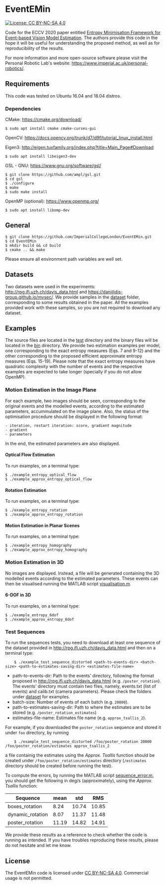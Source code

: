 # EventEMin
[![License: CC BY-NC-SA 4.0](https://img.shields.io/badge/License-CC%20BY--NC--SA%204.0-lightgrey.svg?style=flat-square)](https://creativecommons.org/licenses/by-nc-sa/4.0/)

Code for the ECCV 2020 paper entitled [Entropy Minimisation Framework for Event-based Vision Model Estimation](http://www.ecva.net/papers/eccv_2020/papers_ECCV/papers/123500154.pdf).
The authors provide this code in the hope it will be useful for understanding the proposed method, as well as for reproducibility of the results.

For more information and more open-source software please visit the Personal Robotic Lab's website: <https://www.imperial.ac.uk/personal-robotics/>.

## Requirements
This code was tested on Ubuntu 16.04 and 18.04 distros.

### Dependencies
CMake: <https://cmake.org/download/>

	$ sudo apt install cmake cmake-curses-gui

OpenCV: <https://docs.opencv.org/trunk/d7/d9f/tutorial_linux_install.html>

Eigen3: <http://eigen.tuxfamily.org/index.php?title=Main_Page#Download>

	$ sudo apt install libeigen3-dev

GSL - GNU: <https://www.gnu.org/software/gsl/>

	$ git clone https://github.com/ampl/gsl.git
	$ cd gsl
	$ ./configure
	$ make
	$ sudo make install

OpenMP (optional): <https://www.openmp.org/>

	$ sudo apt install libomp-dev

## General

	$ git clone https://github.com/ImperialCollegeLondon/EventEMin.git
	$ cd EventEMin
	$ mkdir build && cd build
	$ cmake .. && make

Please ensure all environment path variables are well set.

## Datasets
Two datasets were used in the experiments: <http://rpg.ifi.uzh.ch/davis_data.html> and <https://daniilidis-group.github.io/mvsec/>.
We provide samples in the [dataset](./dataset) folder, corresponding to some results obtained in the paper.
All the examples provided work with these samples, so you are not required to download any dataset.

## Examples
The source files are located in the [test](./test) directory and the binary files will be located in the [bin](./bin) directory.
We provide two estimation examples per model, one corresponding to the exact entropy measures (Eqs. 7 and 9-12) and the other corresponding to the proposed efficient approximate entropy measures (Eqs. 15-19).
Please note that the exact entropy measures have quadratic complexity with the number of events and the respective examples are expected to take longer (specially if you do not allow OpenMP).

### Motion Estimation in the Image Plane
For each example, two images should be seen, corresponding to the original events and the modelled events, according to the estimated parameters, accummulated on the image plane.
Also, the status of the optimisation procedure should be displayed in the following format:

	- iteration, restart iteration: score, gradient magnitude
	- gradient
	- parameters

In the end, the estimated parameters are also displayed.

#### Optical Flow Estimation
To run examples, on a terminal type:

	$ ./example_entropy_optical_flow
	$ ./example_approx_entropy_optical_flow

#### Rotation Estimation
To run examples, on a terminal type:

	$ ./example_entropy_rotation
	$ ./example_approx_entropy_rotation

#### Motion Estimation in Planar Scenes
To run examples, on a terminal type:

	$ ./example_entropy_homography
	$ ./example_approx_entropy_homography

### Motion Estimation in 3D
No images are displayed.
Instead, a file will be generated containing the 3D modelled events according to the estimated parameters.
These events can then be visualised running the MATLAB script [visualisation.m](./dataset/indoor_flying1/visualisation.m).

#### 6-DOF in 3D
To run examples, on a terminal type:

	$ ./example_entropy_6dof
	$ ./example_approx_entropy_6dof

### Test Sequences
To run the sequences tests, you need to download at least one sequence of the dataset provided in <http://rpg.ifi.uzh.ch/davis_data.html> and then on a terminal type:

        $ ./example_test_sequence_distorted <path-to-events-dir> <batch-size> <path-to-estimates-saving-dir> <estimates-file-name>

- path-to-events-dir:
Path to the events' directory, following the format proposed in <http://rpg.ifi.uzh.ch/davis_data.html> (e.g. `/poster_rotation`).
The events' directory must contain two files, namely, events.txt (list of events) and calib.txt (camera parameters).
Please check the folders under [dataset](./dataset) for examples.
- batch-size:
Number of events of each batch (e.g. `20000`).
- path-to-estimates-saving-dir:
Path to where the estimates are to be stored (e.g. `/poster_rotation_estimates`)
- estimates-file-name:
Estimates file name (e.g. `approx_tsallis_2`).

For example, if you downloaded the `poster_rotation` sequence and stored it under `foo` directory, by running

        $ ./example_test_sequence_distorted /foo/poster_rotation 20000 /foo/poster_rotation/estimates approx_tsallis_2

a file containig the estimates using the *Approx. Tsallis* function should be created under `/foo/poster_rotation/estimates` directory (`/estimates` directory should be created before running the test).

To compute the errors, by running the MATLAB script [sequence_error.m](./dataset/poster_rotation/sequence_error.m), you should get the following in deg/s (approximately), using the *Approx. Tsallis* function:

| Sequence         | mean  | std   | RMS   |
| ---------------- | ----- | ----- | ----- |
| boxes_rotation   | 8.24  | 10.74 | 10.85 |
| dynamic_rotation | 8.07  | 11.37 | 11.48 |
| poster_rotation  | 11.19 | 14.82 | 14.91 |

We provide these results as a reference to check whether the code is running as intended.
If you have troubles reproducing these results, please do not hesitate and let me know.

## License
The EventEMin code is licensed under [CC BY-NC-SA 4.0](https://creativecommons.org/licenses/by-nc-sa/4.0/). Commercial usage is not permitted.
